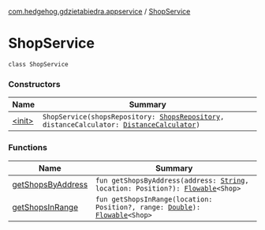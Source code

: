[com.hedgehog.gdzietabiedra.appservice](../index.md) / [ShopService](./index.md)

# ShopService

`class ShopService`

### Constructors

| Name | Summary |
|---|---|
| [&lt;init&gt;](-init-.md) | `ShopService(shopsRepository: `[`ShopsRepository`](../../com.hedgehog.gdzietabiedra.data.repository.shops/-shops-repository/index.md)`, distanceCalculator: `[`DistanceCalculator`](../-distance-calculator/index.md)`)` |

### Functions

| Name | Summary |
|---|---|
| [getShopsByAddress](get-shops-by-address.md) | `fun getShopsByAddress(address: `[`String`](https://kotlinlang.org/api/latest/jvm/stdlib/kotlin/-string/index.html)`, location: Position?): `[`Flowable`](http://reactivex.io/RxJava/javadoc/io/reactivex/Flowable.html)`<Shop>` |
| [getShopsInRange](get-shops-in-range.md) | `fun getShopsInRange(location: Position?, range: `[`Double`](https://kotlinlang.org/api/latest/jvm/stdlib/kotlin/-double/index.html)`): `[`Flowable`](http://reactivex.io/RxJava/javadoc/io/reactivex/Flowable.html)`<Shop>` |
